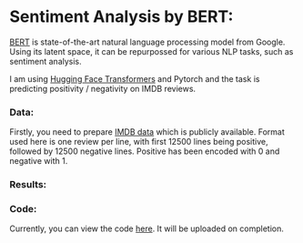# Sentiment Analysis by BERT:
[BERT](https://github.com/google-research/bert) is state-of-the-art natural language processing model from Google. Using its latent space, it can be repurpossed for various NLP tasks, such as sentiment analysis.  

I am using [Hugging Face Transformers](https://github.com/huggingface/transformers) and Pytorch and the task is predicting positivity / negativity on IMDB reviews.

### Data:  
Firstly, you need to prepare [IMDB data](https://www.kaggle.com/lakshmi25npathi/imdb-dataset-of-50k-movie-reviews) which is publicly available. Format used here is one review per line, with first 12500 lines being positive, followed by 12500 negative lines. Positive has been encoded with 0 and negative with 1.

### Results:  


### Code:  
Currently, you can view the code [here](https://colab.research.google.com/drive/1zaT4-IV-QdWAY5xRAiUL5-sRCUTknc8f?usp=sharing). It will be uploaded on completion.
